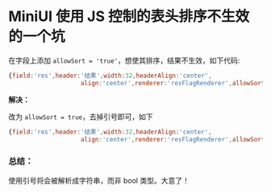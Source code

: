 # MiniUI 使用 JS 控制的表头排序不生效的一个坑

在字段上添加 `allowSort = 'true'`，想使其排序，结果不生效，如下代码:

```javascript
{field:'res',header:'结果',width:32,headerAlign:'center',
					align:'center',renderer:'resFlagRenderer',allowSort:'true'}
```

**解决：**

改为 `allowSort = true`，去掉引号即可，如下

```javascript
{field:'res',header:'结果',width:32,headerAlign:'center',
					align:'center',renderer:'resFlagRenderer',allowSort:true}
```



### 总结：

使用引号将会被解析成字符串，而非 bool 类型。大意了！